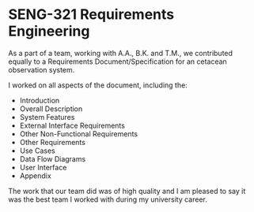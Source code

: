 # SENG-321 Requirements Engineering

As a part of a team, working with A.A., B.K. and T.M., we contributed equally to a Requirements Document/Specification for an cetacean observation system.

I worked on all aspects of the document, including the:

- Introduction
- Overall Description
- System Features
- External Interface Requirements
- Other Non-Functional Requirements
- Other Requirements
- Use Cases
- Data Flow Diagrams
- User Interface
- Appendix

The work that our team did was of high quality and I am pleased to say it was the best team I worked with during my university career.
